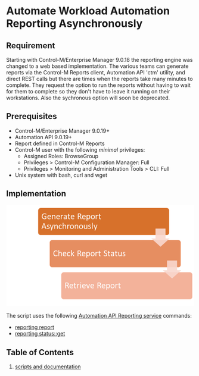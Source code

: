 # Automate Workload Automation Reporting Asynchronously

## Requirement

Starting with Control-M/Enterprise Manager 9.0.18 the reporting engine was changed to a web based implementation.  The various teams can generate reports via 
the Control-M Reports client, Automation API 'ctm' utility, and direct REST calls but there are times when the reports take many minutes to complete.  They request the option 
to run the reports without having to wait for them to complete so they don't have to leave it running on their workstations.  Also the sychronous option will soon be deprecated.

## Prerequisites
* Control-M/Enterprise Manager 9.0.19+
* Automation API 9.0.19+
* Report defined in Control-M Reports
* Control-M user with the following *minimal* privileges:
    * Assigned Roles: BrowseGroup
    * Privileges > Control-M Configuration Manager: Full
    * Privileges > Monitoring and Administration Tools > CLI: Full
* Unix system with bash, curl and wget

## Implementation

![Script flow](./images/automate-report-asynch-1.png)

The script uses the following [Automation API Reporting service](https://docs.bmc.com/docs/automation-api/919110/reporting-service-872868767.html) commands:
* [reporting report](https://docs.bmc.com/docs/automation-api/919110/reporting-service-872868767.html#Reportingservice-reportAsyncAsynchronousreportgeneration(reportingreport)) 
* [reporting status::get](https://docs.bmc.com/docs/automation-api/919110/reporting-service-872868767.html#Reportingservice-reportStatusGetGetreportstatus(reportingstatus::get))


## Table of Contents

1. [scripts and documentation](./scripts)




